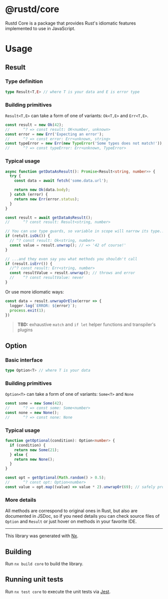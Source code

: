 # @rustd/core

Rustd Core is a package that provides Rust's idiomatic features implemented to use in JavaScript.

# Usage

## Result

### Type definition

```typescript
type Result<T,E> // where T is your data and E is error type
```

### Building primitives

`Result<T,E>` can take a form of one of variants: `Ok<T,E>` and `Err<T,E>`.

```typescript
const result = new Ok(42);
//      ^? => const result: OK<number, unknown>
const error = new Err('Expecting an error');
//      ^? => const error: Err<unknown, string>
const typeError = new Err(new TypeError('Some types does not match!'));
//      ^? => const typeError: Err<unknown, TypeError>
```

### Typical usage

```typescript
async function getDataAsResult(): Promise<Result<string, number>> {
  try {
    const data = await fetch('some.data.url');

    return new Ok(data.body);
  } catch (error) {
    return new Err(error.status);
  }
}

const result = await getDataAsResult();
//      ^? const result: Result<string, number>

// You can use type guards, so variable in scope will narrow its type...
if (retult.isOk()) {
  // ^? const result: Ok<string, number>
  const value = result.unwrap(); // => '42 of course!'
}

// ...and they even say you what methods you shouldn't call
if (result.isErr()) {
  //^? const result: Err<string, number>
  const resultValue = result.unwrap(); // throws and error
  //    ^? const resultValue: never
}
```

Or use more idiomatic ways:

```typescript
const data = result.unwrapOrElse(error => {
  logger.log(`ERROR: ${error}`);
  process.exit(1);
})
```

> **TBD:** exhaustive `match` and `if let` helper functions and transpiler's plugins

## Option

### Basic interface

```typescript
type Option<T> // where T is your data
```

### Building primitives

`Option<T>` can take a form of one of variants: `Some<T>` and `None`

```typescript
const some = new Some(42);
//      ^? => const some: Some<number>
const none = new None();
//      ^? => const none: None
```

### Typical usage

```typescript
function getOptional(condition): Option<number> {
  if (condition) {
    return new Some(21);
  } else {
    return new None();
  }
}

const opt = getOptional(Math.random() > 0.5);
//      ^? const opt: Option<number>
const value = opt.map((value) => value * 2).unwrapOr(69); // safely providing default value as 69, if 42 hasn't come to the party
```

### More details

All methods are correspond to original ones in Rust, but also are documented in JSDoc, so if you need details you can check source files of `Option` and `Result` or just hover on methods in your favorite IDE.

<hr>

This library was generated with [Nx](https://nx.dev).

## Building

Run `nx build core` to build the library.

## Running unit tests

Run `nx test core` to execute the unit tests via [Jest](https://jestjs.io).
